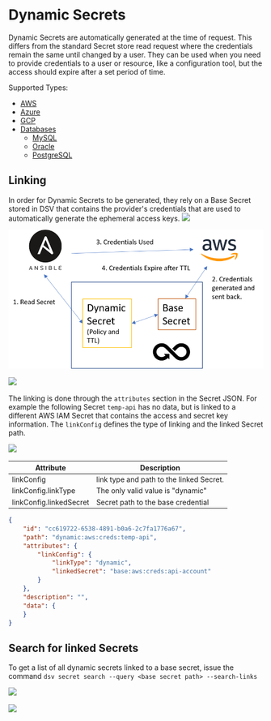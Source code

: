 ﻿[title]: # (Dynamic Secrets)
[tags]: # (DevOps Secrets Vault,DSV,)
[priority]: # (6000)

# Dynamic Secrets

Dynamic Secrets are automatically generated at the time of request. This differs from the standard Secret store read request where the credentials remain the same until changed by a user. They can be used when you need to provide credentials to a user or resource, like a configuration tool, but the access should expire after a set period of time.

Supported Types:
* [AWS](aws.md)
* [Azure](azure/index.md)
* [GCP](gcp.md)
* [Databases](databases/index.md)
    * [MySQL](databases/mysql.md)
    * [Oracle](databases/oracle.md)
    * [PostgreSQL](databases/postgresql.md)

## Linking

In order for Dynamic Secrets to be generated, they rely on a Base Secret stored in DSV that contains the provider's credentials that are used to automatically generate the ephemeral access keys.
![](./images/spacer.png)

![](./images/DynamicSecretLinking.png)

![](./images/spacer.png)

The linking is done through the `attributes` section in the Secret JSON.  For example the following Secret `temp-api` has no data, but is linked to a different AWS IAM Secret that contains the access and secret key information. The `linkConfig` defines the type of linking and the linked Secret path.

![](./images/spacer.png)


| Attribute                 | Description                                                                                       |
| --------------            | ------------------------------                                                                    |
| linkConfig                | link type and path to the linked Secret.                                                          |
| linkConfig.linkType       | The only valid value is "dynamic"                                                                 |
| linkConfig.linkedSecret   | Secret path to the base credential                                                                |

```json
{
    "id": "cc619722-6538-4891-b0a6-2c7fa1776a67",
    "path": "dynamic:aws:creds:temp-api",
    "attributes": {
        "linkConfig": {
            "linkType": "dynamic",
            "linkedSecret": "base:aws:creds:api-account"
        }
    },
    "description": "",
    "data": {
    }
}
```

## Search for linked Secrets

To get a list of all dynamic secrets linked to a base secret, issue the command `dsv secret search --query <base secret path> --search-links`

![](./images/spacer.png)

![](./images/spacer.png)



